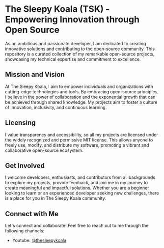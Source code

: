 # The Sleepy Koala (TSK) - Empowering Innovation through Open Source

As an ambitious and passionate developer, I am dedicated to creating innovative solutions and contributing to the open-source community. This repository is a curated collection of my remarkable open-source projects, showcasing my technical expertise and commitment to excellence.

## Mission and Vision

At The Sleepy Koala, I aim to empower individuals and organizations with cutting-edge technologies and tools. By embracing open-source principles, I believe in the power of collaboration and the exponential growth that can be achieved through shared knowledge. My projects aim to foster a culture of innovation, inclusivity, and continuous learning.

## Licensing

I value transparency and accessibility, so all my projects are licensed under the widely recognized and permissive MIT license. This allows anyone to freely use, modify, and distribute my software, promoting a vibrant and collaborative open-source ecosystem.

## Get Involved

I welcome developers, enthusiasts, and contributors from all backgrounds to explore my projects, provide feedback, and join me in my journey to create meaningful and impactful solutions. Whether you are a beginner looking to learn or an experienced developer seeking new challenges, there is a place for you in The Sleepy Koala community.

## Connect with Me

Let's connect and collaborate! Feel free to reach out to me through the following channels:

- Youtube: [@thesleepykoala](https://www.youtube.com/channel/UC8__XEn9chu9LYDxFC4WzIA)
